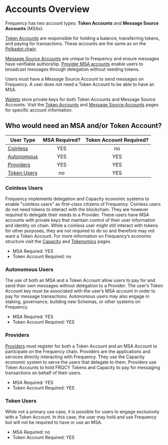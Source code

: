 # Accounts Overview

Frequency has two account types: **Token Accounts** and **Message Source Accounts** (MSAs).

[Token Accounts](./TokenAccounts.md) are responsible for holding a balance, transferring tokens, and paying for transactions.
These accounts are the same as on the [Polkadot chain](https://wiki.polkadot.network/docs/learn-accounts).

[Message Source Accounts](./MessageSourceAccounts.md) are unique to Frequency and ensure messages have verifiable authorship.
[Provider MSA accounts](./Providers.md) enable users to broadcast messages through delegation without needing tokens.

Users must have a Message Source Account to send messages on Frequency.
A user does *not* need a Token Account to be able to have an MSA.

[Wallets](./Wallets.md) store private keys for both Token Accounts and Message Source Accounts.
Visit the [Token Accounts](./TokenAccounts.md) and [Message Source Accounts](./MessageSourceAccounts.md) pages for specific account information.

## Who would need an MSA and/or Token Account?

| User Type                      | MSA Required? | Token Account Required? |
|--------------------------------|:-------------:|:-----------------------:|
| [Coinless](#coinless-users)    |    YES    |            no           |
| [Autonomous](#autonomous-users)|    YES    |         YES        |
| [Providers](#providers)        |    YES    |         YES         |
| [Token Users](#token-users) |       no      |        YES         |

### Coinless Users
Frequency implements delegation and Capacity economic systems to enable "coinless users" as first-class citizens of Frequency.
Coinless users do not need tokens to interact with the blockchain.  They are however required to delegate their needs to a Provider.
These users have MSA accounts with private keys that maintain control of their user information and identity on chain.
While a coinless user might still interact with tokens for other purposes, they are not required to do so and therefore may not want a Token Account.
For more information on Frequency’s economic structure visit the [Capacity](../Tokenomics/Capacity.md) and [Tokenomics](../Tokenomics/TokenomicsOverview.md) pages.

* MSA Required: YES
* Token Account Required: no

### Autonomous Users
The use of both an MSA and a Token Account allow users to pay for and send their own messages without delegation to a Provider.
The user’s Token Account key must be associated with the user’s MSA account in order to pay for message transactions.
Autonomous users may also engage in staking, governance, building new Schemas, or other systems on Frequency.

* MSA Required: YES
* Token Account Required: YES

### Providers
[Providers](./Providers.md) must register for both a Token Account and an MSA Account to participate on the Frequency chain.
Providers are the applications and services directly interacting with Frequency.
They use the Capacity economic system to serve the users that delegate to them.
Providers use Token Accounts to hold FRQCY Tokens and Capacity to pay for messaging transactions on behalf of their users.

* MSA Required: YES
* Token Account Required: YES

### Token Users
While not a primary use case, it is possible for users to engage exclusively with a Token Account.
In this case, the user may hold and use Frequency but will not be required to have or use an MSA.

* MSA Required: no
* Token Account Required: YES
